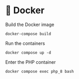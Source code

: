 # 📌 Docker
Build the Docker image

`docker-compose build`

Run the containers

`docker compose up -d`

Enter the PHP container

`docker compose exec php_8 bash`
